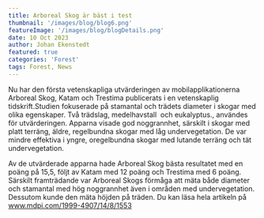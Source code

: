 ```yaml
---
title: Arboreal Skog är bäst i test
thumbnail: '/images/blog/blog6.png'
featureImage: '/images/blog/blogDetails.png'
date: 10 Oct 2023 
author: Johan Ekenstedt
featured: true
categories: 'Forest'
tags: Forest, News
---
```

	
	
Nu har den första vetenskapliga utvärderingen av mobilapplikationerna Arboreal Skog, Katam och Trestima publicerats i en vetenskaplig tidskrift.Studien fokuserade på stamantal och trädets diameter i skogar med olika egenskaper. Två trädslag, medelhavstall &nbsp;och eukalyptus., användes för utvärderingen. Apparna visade god noggrannhet, särskilt i skogar med platt terräng, äldre, regelbundna skogar med låg undervegetation. De var mindre effektiva i yngre, oregelbundna skogar med lutande terräng och tät undervegetation.

Av de utvärderade apparna hade Arboreal Skog bästa resultatet med en poäng på 15,5, följt av Katam med 12 poäng och Trestima med 6 poäng. Särskilt framträdande var Arboreal Skogs förmåga att mäta både diameter och stamantal med hög noggrannhet även i områden med undervegetation. Dessutom kunde den mäta höjden på träden.
Du kan läsa hela artikeln på www.mdpi.com/1999-4907/14/8/1553
